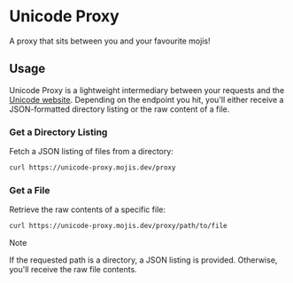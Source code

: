 # Unicode Proxy

A proxy that sits between you and your favourite mojis!

## Usage

Unicode Proxy is a lightweight intermediary between your requests and the [Unicode website](https://unicode.org). Depending on the endpoint you hit, you'll either receive a JSON-formatted directory listing or the raw content of a file.

### Get a Directory Listing

Fetch a JSON listing of files from a directory:

```bash
curl https://unicode-proxy.mojis.dev/proxy
```

### Get a File

Retrieve the raw contents of a specific file:

```bash
curl https://unicode-proxy.mojis.dev/proxy/path/to/file
```

> [!NOTE]
> If the requested path is a directory, a JSON listing is provided. Otherwise, you'll receive the raw file contents.
